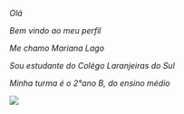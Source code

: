 _Olá_

_Bem vindo ao meu perfil_

_Me chamo Mariana Lago_

_Sou estudante do Colégo Laranjeiras do Sul_

_Minha turma é o 2°ano B, do ensino médio_



![](https://media1.tenor.com/m/oeSxAwilTaIAAAAC/g%E1%BA%A5u-con-icon.gif)
